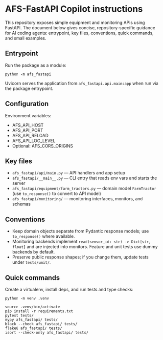 # AFS-FastAPI Copilot instructions

This repository exposes simple equipment and monitoring APIs using FastAPI. The document below gives concise, repository-specific guidance for AI coding agents: entrypoint, key files, conventions, quick commands, and small examples.

## Entrypoint

Run the package as a module:

    python -m afs_fastapi

Uvicorn serves the application from `afs_fastapi.api.main:app` when run via the package entrypoint.

## Configuration

Environment variables:

- AFS_API_HOST
- AFS_API_PORT
- AFS_API_RELOAD
- AFS_API_LOG_LEVEL
- Optional: AFS_CORS_ORIGINS

## Key files

- `afs_fastapi/api/main.py` — API handlers and app setup
- `afs_fastapi/__main__.py` — CLI entry that reads env vars and starts the server
- `afs_fastapi/equipment/farm_tractors.py` — domain model `FarmTractor` (use `to_response()` to convert to API model)
- `afs_fastapi/monitoring/` — monitoring interfaces, monitors, and schemas

## Conventions

- Keep domain objects separate from Pydantic response models; use `to_response()` where available.
- Monitoring backends implement `read(sensor_id: str) -> Dict[str, float]` and are injected into monitors. Feature and unit tests use dummy backends by default.
- Preserve public response shapes; if you change them, update tests under `tests/unit/`.

## Quick commands

Create a virtualenv, install deps, and run tests and type checks:

    python -m venv .venv

    source .venv/bin/activate
    pip install -r requirements.txt
    pytest tests/
    mypy afs_fastapi/ tests/
    black --check afs_fastapi/ tests/
    flake8 afs_fastapi/ tests/
    isort --check-only afs_fastapi/ tests/
